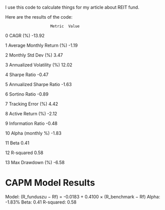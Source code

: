 I use this code to calculate things for my article about REIT fund.

Here are the results of the code: 


                        Metric  Value
0                     CAGR (%) -13.92

1   Average Monthly Return (%)  -1.19

2          Monthly Std Dev (%)   3.47

3    Annualized Volatility (%)  12.02

4                 Sharpe Ratio  -0.47

5      Annualized Sharpe Ratio  -1.63

6                Sortino Ratio  -0.89

7           Tracking Error (%)   4.42

8            Active Return (%)  -2.12

9            Information Ratio  -0.48

10           Alpha (monthly %)  -1.83

11                        Beta   0.41

12                   R-squared   0.58

13            Max Drawdown (%)  -6.58


CAPM Model Results
==============================
Model: (R_funduszu − Rf) = -0.0183 + 0.4100 × (R_benchmark − Rf)
Alpha: -1.83%
Beta: 0.41
R-squared: 0.58
